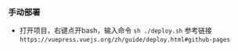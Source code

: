 ### 手动部署
- 打开项目，右键点开bash，输入命令 `sh ./deploy.sh` 参考链接 `https://vuepress.vuejs.org/zh/guide/deploy.html#github-pages`